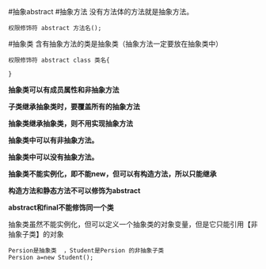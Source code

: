 #抽象abstract
#抽象方法
没有方法体的方法就是抽象方法。  

	权限修饰符 abstract 方法名();
#抽象类
含有抽象方法的类是抽象类（抽象方法一定要放在抽象类中）
	
	权限修饰符 abstract class 类名{

	}
**抽象类可以有成员属性和非抽象方法**

**子类继承抽象类时，要覆盖所有的抽象方法**

**抽象类继承抽象类，则不用实现抽象方法**  

**抽象类中可以有非抽象方法。**  

**抽象类中可以没有抽象方法。**

**抽象类不能实例化，即不能new，但可以有构造方法，所以只能继承**

**构造方法和静态方法不可以修饰为abstract**  

**abstract和final不能修饰同一个类**

抽象类虽然不能实例化，但可以定义一个抽象类的对象变量，但是它只能引用【非抽象子类】的对象
	
	Persion是抽象类  ，Student是Persion 的非抽象子类
	Persion a=new Student();

